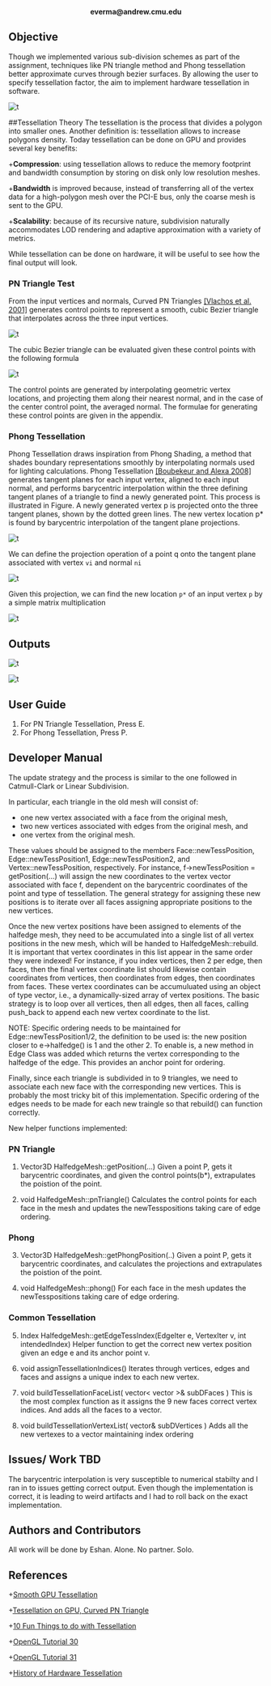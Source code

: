 <p align="center">
  <b>everma@andrew.cmu.edu</b><br>
</p>

## Objective
Though we implemented various sub-division schemes as part of the assignment, techniques like PN triangle method and Phong tessellation better approximate curves through bezier surfaces. By allowing the user to specify tessellation factor, the aim to implement hardware tessellation in software.

![t](https://github.com/vermaeshan/Scotty3DTessellation/blob/master/images/mesh_black.jpg?raw=true)

##Tessellation Theory
The tessellation is the process that divides a polygon into smaller ones. Another definition is: tessellation allows to increase polygons density. Today tessellation can be done on GPU and provides several key benefits:

+**Compression**: using tessellation allows to reduce the memory footprint and bandwidth consumption by storing on disk only low resolution meshes.

+**Bandwidth** is improved because, instead of transferring all of the vertex data for a high-polygon mesh over the PCI-E bus, only the coarse mesh is sent to the GPU.

+**Scalability**: because of its recursive nature, subdivision naturally accommodates LOD rendering and adaptive approximation with a variety of metrics.

While tessellation can be done on hardware, it will be useful to see how the final output will look.

### PN Triangle Test
From the input vertices and normals, Curved PN Triangles [[Vlachos et al. 2001]](https://www.cise.ufl.edu/research/SurfLab/papers/00ati.pdf) generates
control points to represent a smooth, cubic Bezier triangle that interpolates across the three
input vertices.

![t](https://github.com/vermaeshan/Scotty3DTessellation/blob/master/images/pn.png?raw=true)

The cubic Bezier triangle can be evaluated given these control points with the following formula 

![t](https://github.com/vermaeshan/Scotty3DTessellation/blob/master/images/pn-eq.png?raw=true)

The control points are generated by interpolating geometric vertex locations, and projecting
them along their nearest normal, and in the case of the center control point, the averaged
normal. The formulae for generating these control points are given in the appendix.

### Phong Tessellation
Phong Tessellation draws inspiration from Phong Shading, a method that shades boundary
representations smoothly by interpolating normals used for lighting calculations. Phong
Tessellation [[Boubekeur and Alexa 2008]](http://perso.telecom-paristech.fr/~boubek/papers/PhongTessellation/PhongTessellation.pdf) generates tangent planes for each input vertex,
aligned to each input normal, and performs barycentric interpolation within the three defining
tangent planes of a triangle to find a newly generated point.
This process is illustrated in Figure. A newly generated vertex p is projected onto the three
tangent planes, shown by the dotted green lines. The new vertex location p* is found by
barycentric interpolation of the tangent plane projections.

![t](https://github.com/vermaeshan/Scotty3DTessellation/blob/master/images/phong.png?raw=true)

We can define the projection operation of a point q onto the tangent plane associated with
vertex `vi` and normal `ni`

![t](https://github.com/vermaeshan/Scotty3DTessellation/blob/master/images/phong-eq.png?raw=true)

Given this projection, we can find the new location `p*` of an input vertex `p` by a simple matrix
multiplication

![t](https://github.com/vermaeshan/Scotty3DTessellation/blob/master/images/phong-eq1.png?raw=true)

## Outputs

![t](https://github.com/vermaeshan/Scotty3DTessellation/blob/master/images/op.png?raw=true)

![t](https://github.com/vermaeshan/Scotty3DTessellation/blob/master/images/triangle.png?raw=true)

## User Guide
1. For PN Triangle Tessellation, Press E.
2. For Phong Tessellation, Press P. 

## Developer Manual
The update strategy and the process is similar to the one followed in Catmull-Clark or Linear Subdivision.

In particular, each triangle in the old mesh will consist of:

* one new vertex associated with a face from the original mesh,
* two new vertices associated with edges from the original mesh, and
* one vertex from the original mesh.

These values should be assigned to the members Face::newTessPosition, Edge::newTessPosition1, Edge::newTessPosition2, and Vertex::newTessPosition, respectively. For instance, f->newTessPosition = getPosition(...) will assign the new coordinates to the vertex vector associated with face f, dependent on the barycentric coordinates of the point and type of tessellation. The general strategy for assigning these new positions is to iterate over all faces assigning appropriate positions to the new vertices. 

Once the new vertex positions have been assigned to elements of the halfedge mesh, they need to be accumulated into a single list of all vertex positions in the new mesh, which will be handed to HalfedgeMesh::rebuild. It is important that vertex coordinates in this list appear in the same order they were indexed! For instance, if you index vertices, then 2 per edge, then faces, then the final vertex coordinate list should likewise contain coordinates from vertices, then coordinates from edges, then coordinates from faces. These vertex coordinates can be accumuluated using an object of type vector<Vector3D>, i.e., a dynamically-sized array of vertex positions. The basic strategy is to loop over all vertices, then all edges, then all faces, calling push_back to append each new vertex coordinate to the list.

NOTE: Specific ordering needs to be maintained for Edge::newTessPosition1/2, the definition to be used is: the new position closer to e->halfedge() is 1 and the other 2. To enable is, a new method in Edge Class was added which returns the vertex corresponding to the halfedge of the edge. This provides an anchor point for ordering.

Finally, since each triangle is subdivided in to 9 triangles, we need to associate each new face with the corresponding new vertices. This is probably the most tricky bit of this implementation. Specific ordering of the edges needs to be made for each new traingle so that rebuild() can function correctly.

New helper functions implemented:
### PN Triangle
1. Vector3D HalfedgeMesh::getPosition(...)
Given a point P, gets it barycentric coordinates, and given the control points(b*), extrapulates the poistion of the point.

2. void HalfedgeMesh::pnTriangle()
Calculates the control points for each face in the mesh and updates the newTesspositions taking care of edge ordering.

### Phong
3. Vector3D HalfedgeMesh::getPhongPosition(..)
Given a point P, gets it barycentric coordinates, and calculates the projections and extrapulates the poistion of the point.

4. void HalfedgeMesh::phong()
For each face in the mesh updates the newTesspositions taking care of edge ordering.

### Common Tessellation
5. Index HalfedgeMesh::getEdgeTessIndex(EdgeIter e, VertexIter v, int intendedIndex)
Helper function to get the correct new vertex position given an edge e and its anchor point v.

6. void assignTessellationIndices()
Iterates through vertices, edges and faces and assigns a unique index to each new vertex.

7. void buildTessellationFaceList( vector< vector<Index> >& subDFaces )
This is the most complex function as it assigns the 9 new faces correct vertex indices. And adds all the faces to a vector.

8. void buildTessellationVertexList( vector<Vector3D>& subDVertices )
Adds all the new vertexes to a vector maintaining index ordering

## Issues/ Work TBD
The barycentric interpolation is very susceptible to numerical stabilty and I ran in to issues getting correct output. Even though the implementation is correct, it is leading to weird artifacts and I had to roll back on the exact implementation.

## Authors and Contributors
All work will be done by Eshan. Alone. No partner. Solo.

## References
+[Smooth GPU Tessellation](https://people.eecs.berkeley.edu/~sequin/CS284/PROJ_12/Brandon/Smooth%20GPU%20Tessellation.pdf)

+[Tessellation on GPU, Curved PN Triangle](http://onrendering.blogspot.com/2011/12/tessellation-on-gpu-curved-pn-triangles.html)

+[10 Fun Things to do with Tessellation](http://www.ludicon.com/castano/blog/2009/01/10-fun-things-to-do-with-tessellation/)

+[OpenGL Tutorial 30](http://ogldev.atspace.co.uk/www/tutorial30/tutorial30.html)

+[OpenGL Tutorial 31](http://ogldev.atspace.co.uk/www/tutorial31/tutorial31.html)

+[History of Hardware Tessellation](http://rastergrid.com/blog/2010/09/history-of-hardware-tessellation/)
